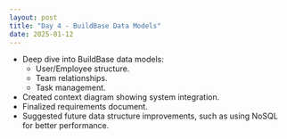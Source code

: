 ```yaml
---
layout: post
title: "Day 4 - BuildBase Data Models"
date: 2025-01-12
---
```


- Deep dive into BuildBase data models:
  - User/Employee structure.
  - Team relationships.
  - Task management.
- Created context diagram showing system integration.
- Finalized requirements document.
- Suggested future data structure improvements, such as using NoSQL for better performance.
